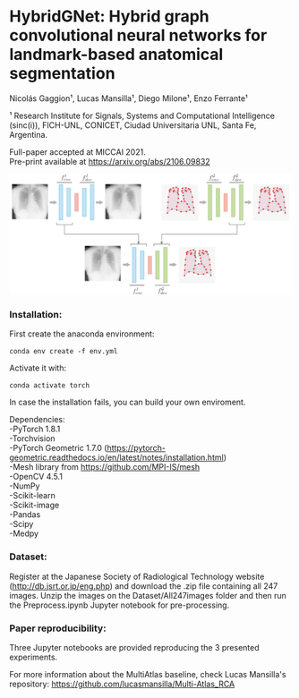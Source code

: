 # HybridGNet: Hybrid graph convolutional neural networks for landmark-based anatomical segmentation

Nicolás Gaggion¹, Lucas Mansilla¹, Diego Milone¹, Enzo Ferrante¹

¹ Research Institute for Signals, Systems and Computational Intelligence (sinc(i)), FICH-UNL, CONICET, Ciudad Universitaria UNL, Santa Fe, Argentina.

Full-paper accepted at MICCAI 2021. \
Pre-print available at https://arxiv.org/abs/2106.09832

![workflow](imgs/workflow.png)

### Installation:

First create the anaconda environment:
```
conda env create -f env.yml
```
Activate it with:
```
conda activate torch
```

In case the installation fails, you can build your own enviroment.

Dependencies: \
-PyTorch 1.8.1 \
-Torchvision \
-PyTorch Geometric 1.7.0 (https://pytorch-geometric.readthedocs.io/en/latest/notes/installation.html) \
-Mesh library from https://github.com/MPI-IS/mesh \
-OpenCV 4.5.1 \
-NumPy \
-Scikit-learn \
-Scikit-image \
-Pandas  \
-Scipy \
-Medpy

### Dataset:

Register at the Japanese Society of Radiological Technology website (http://db.jsrt.or.jp/eng.php) and download the .zip file containing all 247 images. Unzip the images on the Dataset/All247images folder and then run the Preprocess.ipynb Jupyter notebook for pre-processing.

### Paper reproducibility:

Three Jupyter notebooks are provided reproducing the 3 presented experiments.

For more information about the MultiAtlas baseline, check Lucas Mansilla's repository:
https://github.com/lucasmansilla/Multi-Atlas_RCA
